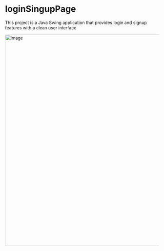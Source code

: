 # loginSingupPage
This project is a Java Swing application that provides login and signup features with a clean user interface

<img width="969" height="691" alt="image" src="https://github.com/user-attachments/assets/6e011c45-7985-48e5-a822-cda2d353c53e" />
